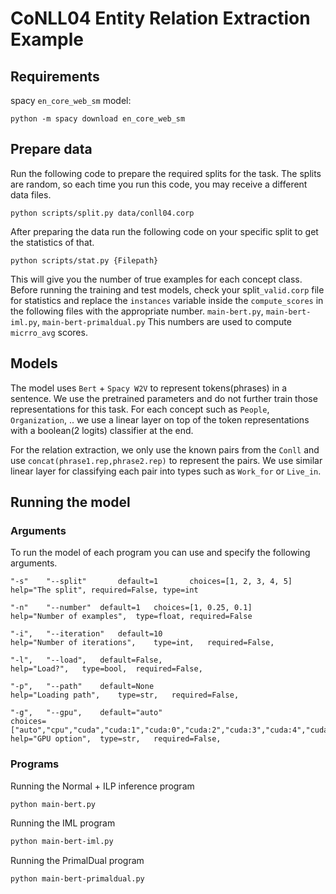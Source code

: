 
# CoNLL04 Entity Relation Extraction Example

## Requirements

spacy `en_core_web_sm` model:

```
python -m spacy download en_core_web_sm
```

## Prepare data
Run the following code to prepare the required splits for the task. The splits are random, so each time you run this code, you may receive a different data files.
```
python scripts/split.py data/conll04.corp
```

After preparing the data run the following code on your specific split to get the statistics of that.
```
python scripts/stat.py {Filepath} 
```
This will give you the number of true examples for each concept class. Before running the training and test models, check your split`_valid.corp` file for statistics and replace the `instances` variable inside the `compute_scores` in the following files with the appropriate number.
`main-bert.py`, `main-bert-iml.py`, `main-bert-primaldual.py`
This numbers are used to compute `micrro_avg` scores. 
## Models
The model uses `Bert` + `Spacy W2V` to represent tokens(phrases) in a sentence. We use the pretrained parameters and do not further train those representations for this task.
For each concept such as `People`, `Organization`, .. we use a linear layer on top of the token representations with a boolean(2 logits) classifier at the end.

For the relation extraction, we only use the known pairs from the `Conll` and use `concat(phrase1.rep,phrase2.rep)` to represent the pairs. We use similar linear layer for classifying each pair into types such as `Work_for` or `Live_in`.

## Running the model
### Arguments
To run the model of each program you can use and specify the following arguments.
```text
"-s"	"--split"		default=1		choices=[1, 2, 3, 4, 5]	
help="The split", required=False, type=int

"-n"	"--number"	default=1	choices=[1, 0.25, 0.1]
help="Number of examples",	type=float,	required=False        

"-i",	"--iteration"	default=10	
help="Number of iterations",	type=int,	required=False,		        

"-l",	"--load",	default=False,
help="Load?",	type=bool,	required=False,

"-p",	"--path"	default=None
help="Loading path",	type=str,	required=False,

"-g",	"--gpu",	default="auto"	
choices=["auto","cpu","cuda","cuda:1","cuda:0","cuda:2","cuda:3","cuda:4","cuda:5","cuda:6","cuda:7"]
help="GPU option",	type=str,	required=False,
```

### Programs
Running the Normal + ILP inference program
```bash
python main-bert.py
```

Running the IML program
```bash
python main-bert-iml.py
```

Running the PrimalDual program
```bash
python main-bert-primaldual.py
```
